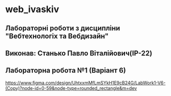 # web_ivaskiv

## Лабораторні роботи з дисципліни "Вебтехнологіх та Вебдизайн"

## Виконав: Станько Павло Віталійович(ІР-22)

## Лабораторна робота №1 (Варіант 6)

https://www.figma.com/design/UhtxxmMfLmSYkH1E9cB24G/LabWork1-V6-(Copy)?node-id=0-59&node-type=rounded_rectangle&m=dev
